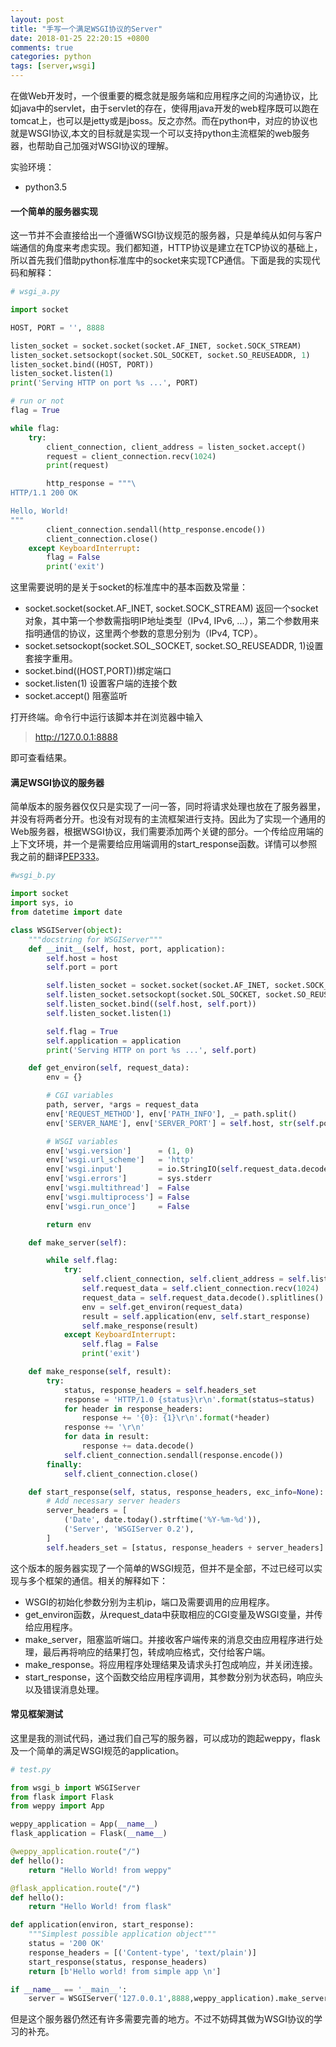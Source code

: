 ```yaml
---
layout: post
title: "手写一个满足WSGI协议的Server"
date: 2018-01-25 22:20:15 +0800
comments: true
categories: python
tags: [server,wsgi]
---
```


在做Web开发时，一个很重要的概念就是服务端和应用程序之间的沟通协议，比如java中的servlet，由于servlet的存在，使得用java开发的web程序既可以跑在tomcat上，也可以是jetty或是jboss。反之亦然。而在python中，对应的协议也就是WSGI协议,本文的目标就是实现一个可以支持python主流框架的web服务器，也帮助自己加强对WSGI协议的理解。
<!--more-->
实验环境：
- python3.5

#### 一个简单的服务器实现

这一节并不会直接给出一个遵循WSGI协议规范的服务器，只是单纯从如何与客户端通信的角度来考虑实现。我们都知道，HTTP协议是建立在TCP协议的基础上，所以首先我们借助python标准库中的socket来实现TCP通信。下面是我的实现代码和解释：

```python
# wsgi_a.py

import socket

HOST, PORT = '', 8888

listen_socket = socket.socket(socket.AF_INET, socket.SOCK_STREAM)
listen_socket.setsockopt(socket.SOL_SOCKET, socket.SO_REUSEADDR, 1)
listen_socket.bind((HOST, PORT))
listen_socket.listen(1)
print('Serving HTTP on port %s ...', PORT)

# run or not
flag = True

while flag:
    try:
        client_connection, client_address = listen_socket.accept()
        request = client_connection.recv(1024)
        print(request)

        http_response = """\
HTTP/1.1 200 OK

Hello, World!
"""
        client_connection.sendall(http_response.encode())
        client_connection.close()
    except KeyboardInterrupt:
        flag = False
        print('exit')

```

这里需要说明的是关于socket的标准库中的基本函数及常量：
- socket.socket(socket.AF_INET, socket.SOCK_STREAM) 返回一个socket对象，其中第一个参数需指明IP地址类型（IPv4, IPv6, ...），第二个参数用来指明通信的协议，这里两个参数的意思分别为（IPv4, TCP）。
- socket.setsockopt(socket.SOL_SOCKET, socket.SO_REUSEADDR, 1)设置套接字重用。
- socket.bind((HOST,PORT))绑定端口
- socket.listen(1) 设置客户端的连接个数
- socket.accept() 阻塞监听

打开终端。命令行中运行该脚本并在浏览器中输入
> http://127.0.0.1:8888

即可查看结果。

#### 满足WSGI协议的服务器

简单版本的服务器仅仅只是实现了一问一答，同时将请求处理也放在了服务器里，并没有将两者分开。也没有对现有的主流框架进行支持。因此为了实现一个通用的Web服务器，根据WSGI协议，我们需要添加两个关键的部分。一个传给应用端的上下文环境，并一个是需要给应用端调用的start_response函数。详情可以参照我之前的翻译[PEP333](http://10111000.com/2017/12/22/PEP333_1/)。

```python
#wsgi_b.py

import socket
import sys, io
from datetime import date

class WSGIServer(object):
    """docstring for WSGIServer"""
    def __init__(self, host, port, application):
        self.host = host
        self.port = port

        self.listen_socket = socket.socket(socket.AF_INET, socket.SOCK_STREAM)
        self.listen_socket.setsockopt(socket.SOL_SOCKET, socket.SO_REUSEADDR, 1)
        self.listen_socket.bind((self.host, self.port))
        self.listen_socket.listen(1)

        self.flag = True
        self.application = application
        print('Serving HTTP on port %s ...', self.port)

    def get_environ(self, request_data):
        env = {}

        # CGI variables
        path, server, *args = request_data
        env['REQUEST_METHOD'], env['PATH_INFO'], _= path.split()
        env['SERVER_NAME'], env['SERVER_PORT'] = self.host, str(self.port)

        # WSGI variables
        env['wsgi.version']      = (1, 0)
        env['wsgi.url_scheme']   = 'http'
        env['wsgi.input']        = io.StringIO(self.request_data.decode())
        env['wsgi.errors']       = sys.stderr
        env['wsgi.multithread']  = False
        env['wsgi.multiprocess'] = False
        env['wsgi.run_once']     = False

        return env

    def make_server(self):

        while self.flag:
            try:
                self.client_connection, self.client_address = self.listen_socket.accept()
                self.request_data = self.client_connection.recv(1024)
                request_data = self.request_data.decode().splitlines()
                env = self.get_environ(request_data)
                result = self.application(env, self.start_response)
                self.make_response(result)
            except KeyboardInterrupt:
                self.flag = False
                print('exit')

    def make_response(self, result):
        try:
            status, response_headers = self.headers_set
            response = 'HTTP/1.0 {status}\r\n'.format(status=status)
            for header in response_headers:
                response += '{0}: {1}\r\n'.format(*header)
            response += '\r\n'
            for data in result:
                response += data.decode()
            self.client_connection.sendall(response.encode())
        finally:
            self.client_connection.close()

    def start_response(self, status, response_headers, exc_info=None):
        # Add necessary server headers
        server_headers = [
            ('Date', date.today().strftime('%Y-%m-%d')),
            ('Server', 'WSGIServer 0.2'),
        ]
        self.headers_set = [status, response_headers + server_headers]
```
这个版本的服务器实现了一个简单的WSGI规范，但并不是全部，不过已经可以实现与多个框架的通信。相关的解释如下：

- WSGI的初始化参数分别为主机ip，端口及需要调用的应用程序。
- get_environ函数，从request_data中获取相应的CGI变量及WSGI变量，并传给应用程序。
- make_server，阻塞监听端口。并接收客户端传来的消息交由应用程序进行处理，最后再将响应的结果打包，转成响应格式，交付给客户端。
- make_response。将应用程序处理结果及请求头打包成响应，并关闭连接。 
- start_response，这个函数交给应用程序调用，其参数分别为状态码，响应头以及错误消息处理。

#### 常见框架测试

这里是我的测试代码，通过我们自己写的服务器，可以成功的跑起weppy，flask及一个简单的满足WSGI规范的application。

```python
# test.py

from wsgi_b import WSGIServer
from flask import Flask
from weppy import App

weppy_application = App(__name__)
flask_application = Flask(__name__)

@weppy_application.route("/")
def hello():
    return "Hello World! from weppy" 

@flask_application.route("/")
def hello():
    return "Hello World! from flask"

def application(environ, start_response):
    """Simplest possible application object"""
    status = '200 OK'
    response_headers = [('Content-type', 'text/plain')]
    start_response(status, response_headers)
    return [b'Hello world! from simple app \n']

if __name__ == '__main__':
    server = WSGIServer('127.0.0.1',8888,weppy_application).make_server()
```
但是这个服务器仍然还有许多需要完善的地方。不过不妨碍其做为WSGI协议的学习的补充。



